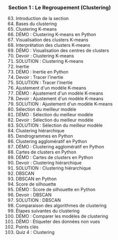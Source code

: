 
### Section 1 : Le Regroupement (Clustering)
63. Introduction de la section
64. Bases du clustering
65. Clustering K-means
66. DÉMO : Clustering K-means en Python
67. Visualisation des clusters K-means
68. Interprétation des clusters K-means
69. DÉMO : Visualisation des centres de clusters
70. Devoir : Clustering K-means
71. SOLUTION : Clustering K-means
72. Inertie
73. DÉMO : Inertie en Python
74. Devoir : Tracer l'inertie
75. SOLUTION : Tracer l'inertie
76. Ajustement d'un modèle K-means
77. DÉMO : Ajustement d'un modèle K-means
78. Devoir : Ajustement d'un modèle K-means
79. SOLUTION : Ajustement d'un modèle K-means
80. Sélection du meilleur modèle
81. DÉMO : Sélection du meilleur modèle
82. Devoir : Sélection du meilleur modèle
83. SOLUTION : Sélection du meilleur modèle
84. Clustering hiérarchique
85. Dendrogrammes en Python
86. Clustering agglomératif en Python
87. DÉMO : Clustering agglomératif en Python
88. Cartes de clusters en Python
89. DÉMO : Cartes de clusters en Python
90. Devoir : Clustering hiérarchique
91. SOLUTION : Clustering hiérarchique
92. DBSCAN
93. DBSCAN en Python
94. Score de silhouette
95. DÉMO : Score de silhouette en Python
96. Devoir : DBSCAN
97. SOLUTION : DBSCAN
98. Comparaison des algorithmes de clustering
99. Étapes suivantes du clustering
100. DÉMO : Comparer les modèles de clustering
101. DÉMO : Étiqueter des données non vues
102. Points clés
103. Quiz 4 : Clustering
